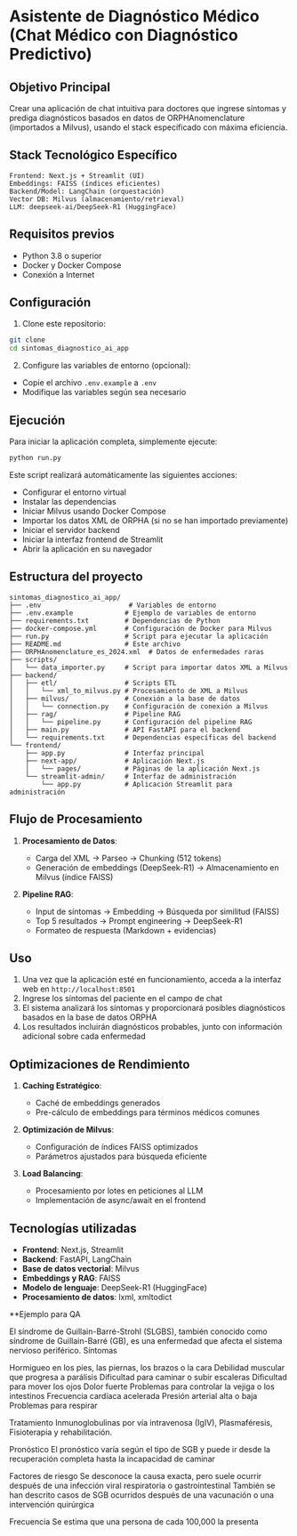 # Asistente de Diagnóstico Médico (Chat Médico con Diagnóstico Predictivo)

## Objetivo Principal

Crear una aplicación de chat intuitiva para doctores que ingrese síntomas y prediga diagnósticos basados en datos de ORPHAnomenclature (importados a Milvus), usando el stack especificado con máxima eficiencia.

## Stack Tecnológico Específico
```
Frontend: Next.js + Streamlit (UI)
Embeddings: FAISS (índices eficientes)
Backend/Model: LangChain (orquestación)
Vector DB: Milvus (almacenamiento/retrieval)
LLM: deepseek-ai/DeepSeek-R1 (HuggingFace)
```

## Requisitos previos

- Python 3.8 o superior
- Docker y Docker Compose
- Conexión a Internet

## Configuración

1. Clone este repositorio:

```bash
git clone
cd sintomas_diagnostico_ai_app
```

2. Configure las variables de entorno (opcional):
- Copie el archivo `.env.example` a `.env`
- Modifique las variables según sea necesario

## Ejecución

Para iniciar la aplicación completa, simplemente ejecute:

```bash
python run.py
```

Este script realizará automáticamente las siguientes acciones:
- Configurar el entorno virtual
- Instalar las dependencias
- Iniciar Milvus usando Docker Compose
- Importar los datos XML de ORPHA (si no se han importado previamente)
- Iniciar el servidor backend
- Iniciar la interfaz frontend de Streamlit
- Abrir la aplicación en su navegador

## Estructura del proyecto

```
sintomas_diagnostico_ai_app/
├── .env                      # Variables de entorno
├── .env.example             # Ejemplo de variables de entorno
├── requirements.txt         # Dependencias de Python
├── docker-compose.yml       # Configuración de Docker para Milvus
├── run.py                   # Script para ejecutar la aplicación
├── README.md                # Este archivo
├── ORPHAnomenclature_es_2024.xml  # Datos de enfermedades raras
├── scripts/
│   └── data_importer.py     # Script para importar datos XML a Milvus
├── backend/
│   ├── etl/                 # Scripts ETL
│   │   └── xml_to_milvus.py # Procesamiento de XML a Milvus
│   ├── milvus/              # Conexión a la base de datos
│   │   └── connection.py    # Configuración de conexión a Milvus
│   ├── rag/                 # Pipeline RAG
│   │   └── pipeline.py      # Configuración del pipeline RAG
│   ├── main.py              # API FastAPI para el backend
│   └── requirements.txt     # Dependencias específicas del backend
└── frontend/
    ├── app.py               # Interfaz principal
    ├── next-app/            # Aplicación Next.js
    │   └── pages/           # Páginas de la aplicación Next.js
    └── streamlit-admin/     # Interfaz de administración
        └── app.py           # Aplicación Streamlit para administración
```

## Flujo de Procesamiento

1. **Procesamiento de Datos**:
   - Carga del XML → Parseo → Chunking (512 tokens)
   - Generación de embeddings (DeepSeek-R1) → Almacenamiento en Milvus (índice FAISS)

2. **Pipeline RAG**:
   - Input de síntomas → Embedding → Búsqueda por similitud (FAISS)
   - Top 5 resultados → Prompt engineering → DeepSeek-R1
   - Formateo de respuesta (Markdown + evidencias)

## Uso

1. Una vez que la aplicación esté en funcionamiento, acceda a la interfaz web en `http://localhost:8501`
2. Ingrese los síntomas del paciente en el campo de chat
3. El sistema analizará los síntomas y proporcionará posibles diagnósticos basados en la base de datos ORPHA
4. Los resultados incluirán diagnósticos probables, junto con información adicional sobre cada enfermedad

## Optimizaciones de Rendimiento

1. **Caching Estratégico**:
   - Caché de embeddings generados
   - Pre-cálculo de embeddings para términos médicos comunes

2. **Optimización de Milvus**:
   - Configuración de índices FAISS optimizados
   - Parámetros ajustados para búsqueda eficiente

3. **Load Balancing**:
   - Procesamiento por lotes en peticiones al LLM
   - Implementación de async/await en el frontend

## Tecnologías utilizadas

- **Frontend**: Next.js, Streamlit
- **Backend**: FastAPI, LangChain
- **Base de datos vectorial**: Milvus
- **Embeddings y RAG**: FAISS
- **Modelo de lenguaje**: DeepSeek-R1 (HuggingFace)
- **Procesamiento de datos**: lxml, xmltodict






**Ejemplo para QA

El síndrome de Guillain-Barré-Strohl (SLGBS), también conocido como síndrome de Guillain-Barré (GB), es una enfermedad que afecta el sistema nervioso periférico. 
Síntomas 

Hormigueo en los pies, las piernas, los brazos o la cara
Debilidad muscular que progresa a parálisis
Dificultad para caminar o subir escaleras
Dificultad para mover los ojos
Dolor fuerte
Problemas para controlar la vejiga o los intestinos
Frecuencia cardíaca acelerada
Presión arterial alta o baja
Problemas para respirar

Tratamiento Inmunoglobulinas por vía intravenosa (IgIV), Plasmaféresis, Fisioterapia y rehabilitación. 

Pronóstico 
El pronóstico varía según el tipo de SGB y puede ir desde la recuperación completa hasta la incapacidad de caminar

Factores de riesgo
Se desconoce la causa exacta, pero suele ocurrir después de una infección viral respiratoria o gastrointestinal 
También se han descrito casos de SGB ocurridos después de una vacunación o una intervención quirúrgica 

Frecuencia 
Se estima que una persona de cada 100,000 la presenta